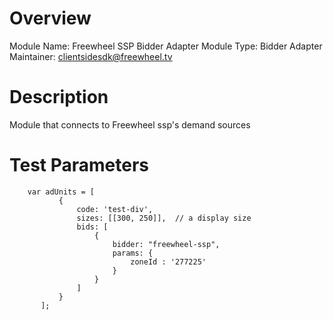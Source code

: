 # Overview

Module Name: Freewheel SSP Bidder Adapter
Module Type: Bidder Adapter
Maintainer: clientsidesdk@freewheel.tv

# Description

Module that connects to Freewheel ssp's demand sources

# Test Parameters
```
    var adUnits = [
           {
               code: 'test-div',
               sizes: [[300, 250]],  // a display size
               bids: [
                   {
                       bidder: "freewheel-ssp",
                       params: {
                           zoneId : '277225'
                       }
                   }
               ]
           }
       ];
```